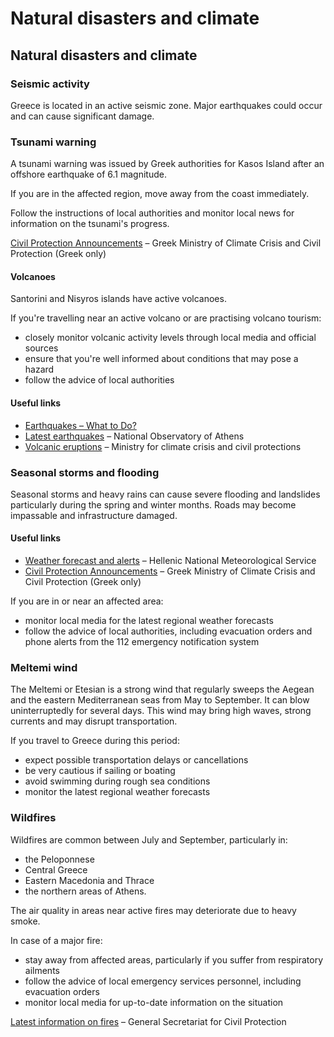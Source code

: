 # Natural disasters and climate

## Natural disasters and climate

### Seismic activity

Greece is located in an active seismic zone. Major earthquakes could occur and can cause significant damage.

### Tsunami warning

A tsunami warning was issued by Greek authorities for Kasos Island after an offshore earthquake of 6.1 magnitude.

If you are in the affected region, move away from the coast immediately.

Follow the instructions of local authorities and monitor local news for information on the tsunami's progress.

[Civil Protection Announcements](https://civilprotection.gov.gr/deltia-tupou) – Greek Ministry of Climate Crisis and Civil Protection (Greek only)

#### Volcanoes

Santorini and Nisyros islands have active volcanoes.

If you're travelling near an active volcano or are practising volcano tourism:

* closely monitor volcanic activity levels through local media and official sources
* ensure that you're well informed about conditions that may pose a hazard
* follow the advice of local authorities

#### Useful links

* [Earthquakes – What to Do?](https://www.getprepared.gc.ca/cnt/rsrcs/pblctns/rthqks-wtd/index-en.aspx)
* [Latest earthquakes](https://www.gein.noa.gr/en/) – National Observatory of Athens
* [Volcanic eruptions](https://www.civilprotection.gr/en/volcanic-eruptions#:~:text=PREPAREDNESS%20FOR%20VOLCANIC%20ERUPTIONS,tens%20of%20kilometers%20from%20these) – Ministry for climate crisis and civil protections

### Seasonal storms and flooding

Seasonal storms and heavy rains can cause severe flooding and landslides particularly during the spring and winter months. Roads may become impassable and infrastructure damaged.

#### Useful links

* [Weather forecast and alerts](http://www.emy.gr/emy/en/) – Hellenic National Meteorological Service
* [Civil Protection Announcements](https://civilprotection.gov.gr/deltia-tupou) – Greek Ministry of Climate Crisis and Civil Protection (Greek only)

If you are in or near an affected area:

* monitor local media for the latest regional weather forecasts
* follow the advice of local authorities, including evacuation orders and phone alerts from the 112 emergency notification system

### Meltemi wind

The Meltemi or Etesian is a strong wind that regularly sweeps the Aegean and the eastern Mediterranean seas from May to September. It can blow uninterruptedly for several days. This wind may bring high waves, strong currents and may disrupt transportation.

If you travel to Greece during this period:

* expect possible transportation delays or cancellations
* be very cautious if sailing or boating
* avoid swimming during rough sea conditions
* monitor the latest regional weather forecasts

### Wildfires

Wildfires are common between July and September, particularly in:

* the Peloponnese
* Central Greece
* Eastern Macedonia and Thrace
* the northern areas of Athens.

The air quality in areas near active fires may deteriorate due to heavy smoke.

In case of a major fire:

* stay away from affected areas, particularly if you suffer from respiratory ailments
* follow the advice of local emergency services personnel, including evacuation orders
* monitor local media for up-to-date information on the situation

[Latest information on fires](https://www.civilprotection.gr/el) – General Secretariat for Civil Protection